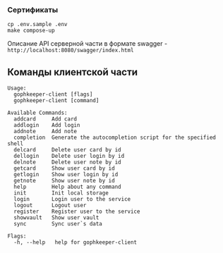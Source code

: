 ### Сертификаты
```
cp .env.sample .env
make compose-up
```

Описание API серверной части в формате swagger - `http://localhost:8080/swagger/index.html`

## Команды клиентской части

```
Usage:
  gophkeeper-client [flags]
  gophkeeper-client [command]

Available Commands:
  addcard     Add card
  addlogin    Add login
  addnote     Add note
  completion  Generate the autocompletion script for the specified shell
  delcard     Delete user card by id
  dellogin    Delete user login by id
  delnote     Delete user note by id
  getcard     Show user card by id
  getlogin    Show user login by id
  getnote     Show user note by id
  help        Help about any command
  init        Init local storage
  login       Login user to the service
  logout      Logout user
  register    Register user to the service
  showvault   Show user vault
  sync        Sync user`s data

Flags:
  -h, --help   help for gophkeeper-client
```
